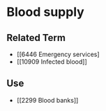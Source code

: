 # Blood supply  

## Related Term

- [[6446 Emergency services]
- [[10909 Infected blood]]  

## Use

- [[2299 Blood banks]]  

